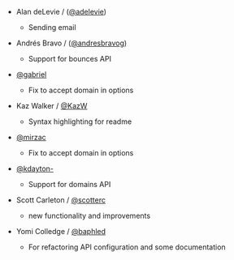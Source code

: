 * Alan deLevie / ([@adelevie](http://github.com/adelevie))
  * Sending email

* Andrés Bravo / ([@andresbravog](http://github.com/andresbravog))
  * Support for bounces API

* [@gabriel](http://github.com/gabriel)
  * Fix to accept domain in options

* Kaz Walker / [@KazW](http://github.com/KazW>)
  * Syntax highlighting for readme

* [@mirzac](http://github.com/mirzac>)
  * Fix to accept domain in options

* [@kdayton-](http://github.com/kdayton->)
  * Support for domains API

* Scott Carleton / [@scotterc](http://github.com/scotterc)
  * new functionality and improvements

* Yomi Colledge / [@baphled](http://github.com/baphled)
  * For refactoring API configuration and some documentation